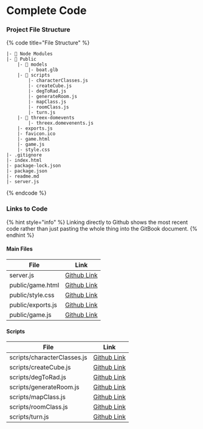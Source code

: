 # Complete Code

### Project File Structure

{% code title="File Structure" %}
```
|- 📁 Node Modules
|- 📁 Public
    |- 📁 models
        |- boat.glb
    |- 📁 scripts
        |- characterClasses.js
        |- createCube.js
        |- degToRad.js
        |- generateRoom.js
        |- mapClass.js
        |- roomClass.js
        |- turn.js
    |- 📁 threex-domevents
        |- threex.domevenents.js
    |- exports.js
    |- favicon.ico
    |- game.html
    |- game.js
    |- style.css
|- .gitignore
|- index.html
|- package-lock.json
|- package.json
|- readme.md
|- server.js
```
{% endcode %}

### Links to Code

{% hint style="info" %}
Linking directly to Github shows the most recent code rather than just pasting the whole thing into the GitBook document.
{% endhint %}

#### Main Files

| File              | Link                                                                                                          |
| ----------------- | ------------------------------------------------------------------------------------------------------------- |
| server.js         | [Github Link](https://github.com/Marling-CS-Projects/jack-whatley-alevel-project/blob/main/server.js)         |
| public/game.html  | [Github Link](https://github.com/Marling-CS-Projects/jack-whatley-alevel-project/blob/main/public/game.html)  |
| public/style.css  | [Github Link](https://github.com/Marling-CS-Projects/jack-whatley-alevel-project/blob/main/public/style.css)  |
| public/exports.js | [Github Link](https://github.com/Marling-CS-Projects/jack-whatley-alevel-project/blob/main/public/exports.js) |
| public/game.js    | [Github Link](https://github.com/Marling-CS-Projects/jack-whatley-alevel-project/blob/main/public/game.js)    |

#### Scripts

| File                        | Link                                                                                                                           |
| --------------------------- | ------------------------------------------------------------------------------------------------------------------------------ |
| scripts/characterClasses.js | [Github Link](https://github.com/Marling-CS-Projects/jack-whatley-alevel-project/blob/main/public/scripts/characterClasses.js) |
| scripts/createCube.js       | [Github Link](https://github.com/Marling-CS-Projects/jack-whatley-alevel-project/blob/main/public/scripts/createCube.js)       |
| scripts/degToRad.js         | [Github Link](https://github.com/Marling-CS-Projects/jack-whatley-alevel-project/blob/main/public/scripts/degToRad.js)         |
| scripts/generateRoom.js     | [Github Link](https://github.com/Marling-CS-Projects/jack-whatley-alevel-project/blob/main/public/scripts/generateRoom.js)     |
| scripts/mapClass.js         | [Github Link](https://github.com/Marling-CS-Projects/jack-whatley-alevel-project/blob/main/public/scripts/mapClass.js)         |
| scripts/roomClass.js        | [Github Link](https://github.com/Marling-CS-Projects/jack-whatley-alevel-project/blob/main/public/scripts/roomClass.js)        |
| scripts/turn.js             | [Github Link](https://github.com/Marling-CS-Projects/jack-whatley-alevel-project/blob/main/public/scripts/turn.js)             |
